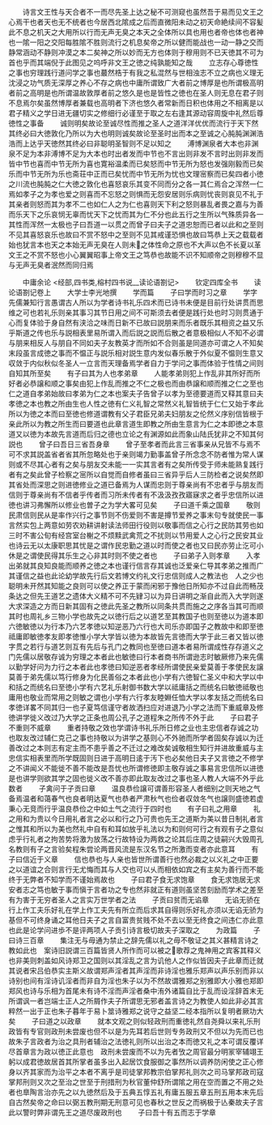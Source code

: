 <!-- { "loadSidebar": true } -->
　　诗言文王性与天合者不一而尽先圣上达之秘不可测窥也虽然吾于易而见文王之心焉干也者天也无不统者也今居西北隂成之后而直微阳未动之初天命絶续间不容髪此不息之机天之大用所以行而无声无臭之本天之全体所以具也用也者帝也体也者神也一隂一阳之交阳每胜隂不胜则流行之机息矣帝之所以健而能战也一动一静之交而静常涵动不静则冲漠之本二矣神之所以妙而无方也体则于穆用则不已天徳其不可为首也乎而其端倪于此图见之呜呼非文王之徳之纯孰能知之哉
　　立志存心尊徳性之事也穷理践行道问学之事也蕞然梏于有我之私混然与世相浊志不立之病也义理无沈浸之功气质无深厚之养心不存之病也中庸所谓致广大者前之博厚是也所谓极高明者前之高明是也所谓温故敦厚者前之悠久是也是皆性之徳也在圣人则无息在君子则不息焉尔矣虽然博厚者兼载也高明者下济也悠久者常新而日积也体用之不相离是以君子精义之学日进无疆切实之修细行必谨至于取之左右逢其源动容周旋中礼然后尊徳性之事备
　　诚则明矣故论至诚尽性而推之圣人之道洋洋优优而流行于天下然其终必曰大徳敦化乃所以为大也明则诚矣故论至圣时出而本之至诚之心肫肫渊渊浩浩而上达乎天徳然其终必曰非聪明圣智则不足以知之
　　溥博渊泉者大本也非渊泉不足为本非溥博不足为大本也时出者发而中节也不言出则非发不言时出则非发而皆中节也喜而中节无所为喜也寛裕温柔而已矣怒而中节无所为怒也发强刚毅而已矣乐而中节无所为乐也斋荘中正而已矣忧而中节无所为忧也文理宻察而已矣四者小徳之川流也肫肫之仁大徳之敦化也喜怒哀乐其变不同而分之各一其仁焉合之浑然一仁焉如孝子之为孝也爱之则喜而不忘怒之则惧而无怨安居则乐病则忧丧则哀见不礼于其亲者则怒而其为孝不二也如仁人之为仁也喜则天下利之怒则暴乱者畏之嘉与为善而乐天下之乐哀悯无辜而忧天下之忧而其为仁不分也此五行之生所以气殊质异各一其性而浑然一太极也子曰吾道一以贯之而曾子曰夫子之道忠恕而已者以此和之至则不见其喜怒哀乐也故曰不赏不怒中之至则不见其戒谨恐惧也故曰笃恭上天之载载者始也犹言本也天之本始无声无臭在人则未之体性命之原也不大声以色不长夏以革文王之不赏不怒也小心翼翼昭事上帝文王之笃恭也故能不识不知顺帝之则穆穆不显与无声无臭者泯然而同归焉

　　中庸余论
<经部,四书类,榕村四书说__读论语劄记>
　　钦定四库全书
　　读论语劄记卷上
　　大学士李光地撰
　　学而篇
　　子曰学而时习之章
　　学字先儒兼知行言愚谓古人所以为学者诗书礼乐四术而已诗书未便是目前行处讲贯而思维之可也若礼乐则亲其事习其节日用之间不可斯须去者便是践行处也时习则贯通于心而复体验于身自然有浃洽之味而日新不已故曰説朋来而乐者既乐其相资之益又乐乎斯道之传也乐与説相表里易所谓入而后説之説而后散之者意极相似人不知不必谓与朋来相反人与朋自不同如夫子友教英才而所如不合则虽是同道亦可谓之人不知矣末段虽言成徳之事而不愠正与説乐相对説生意内发似春乐散于外似夏不愠则生意又収敛于内似秋似冬圣人一立言而天理备焉学者自力于学问之事而体验于性情之间则自知其所至矣
　　有子曰其为人也孝弟章
　　人能孝弟则犯上作乱非其所好而所好者必恭譲和顺之事矣由犯上作乱而推之不仁之极也而由恭譲和顺而推之仁之至也仁之道自孝弟始故曰孝弟为仁之本也案夫子告曾子以孝为至德要道而又释其意曰夫孝徳之本也教之所由生也人性之徳有仁义礼智之常然义礼智皆统于仁仁又始于孝此所以为徳之本而曰至徳也修道谓教有父子君臣兄弟夫妇朋友之伦然义序别信皆根于亲此所以为教之所生而曰要道也此章言道生即教之所由生意言为仁之本即徳之本意道又以徳为本故先言道而后归之德也立论之有渊源如此而象山陆氏犹非之不知其何説也
　　曾子曰吾日三省吾身章
　　曾子至孝者而此言三省事亲从兄皆不与焉不可不求其説盖省者省其所忽略处也于亲则竭力勤事盖曾子所念念不防者惟为常人谋则或不尽其心者有之矣与朋友交未能一一实其言者有之矣所传受于师未能熟复践行者有之矣此曾子检察之宻所以自觉而自修者虽曰三省异乎后人三防检者之说矣然即其省处而深思之则进徳修业之道已备焉为人谋而忠则于尊亲尚有不忠者乎与朋友而信则于尊亲尚有不信者乎传者而习所未传者有不汲汲孜孜寤寐求之者乎忠信所以进徳也讲习弗懈所以修业也曽子之为学大畧可见矣
　　子曰道千乘之国章
　　敬则民肃信则民从是率作兴行之事节则不伤爱则不害是撙节爱养之事末句专就使民一事言然实包上两意如劳农劝耕讲射读法师田行役则以敬事而信之心行之民防其劳也如三时不害公旬有经宫室台榭之不烦黩武禽荒之不扰则以节用爱人之心行之民安其业也诗云无以太康职思其忧是之谓作民忠勤之道以时而使之者也又曰民亦劳止汔可小休是之谓使民得其乐生之心非其时则不使之者也
　　子曰弟子入则孝章
　　入孝出弟就其良知良能而顺养之徳之本也谨行信言存其诚也泛爱亲仁导其孝弟之推而广其谨信之益也此论幼学故先行后文若博文约礼文行忠信则成人之教法也　人之少也聪明未开然其知能之良则可以使之养正于蒙而闲邪于豫他日所知亦不过自此而畅茂条达之但先王道艺之遗体大义精不可不先肄习以为异日讲明之渐自此而入大学则遂大求深造之方而日新其固有之徳此先圣之教所以同条共贯而施之之序各当其可而顺其时也周礼乡三物小学也故先之以徳行后之以道艺至其教国子也则至徳以为道本即六徳敏徳以为行本乃六艺孝徳以知逆恶乃六行也大司乐亦即国子之教故中和即至徳祗庸即敏徳孝友即孝徳惟小学大学皆以徳为本故皆先言徳而大学于此三者又皆以徳字贯之若行与道艺则互有先后与孔门之教同也至徳曰道本者易所谓成性存存道义之门先儒以居敬存诚为穷理之本者此也敏徳曰行本者商书所谓逊志时敏厥修乃来先儒以勤学好问为力行之本者此也孝徳曰知逆恶者孝经所谓使民亲爱莫善于孝使民友譲莫善于弟先儒以笃行修身为化民善俗之本者此也小学有六徳智仁圣义中和大学以中和括之而统名曰至徳小学有六艺礼乐射御书数大学以祗庸括之而统名曰敏徳祗敬也庸用也敬业而常用之则敏之谓也小学有六行孝友睦婣任恤大学以孝友括之而统名曰孝徳详畧不同其归一也子夏笃信谨守者故洒扫应对进退乃小学之法而下重威章及修徳讲学徙义改过乃大学之正条也周公孔子之道程朱之所传不外于此
　　子曰君子不重则不威章
　　重者持敬之效也学谓诗书礼乐所日修之业也主忠信者存诚之功也取友改过辅仁克己之事也持敬以为讲学之基则心不外驰而所学者固矣存诚以为迁善改过之本则志有定主而不患乎善之不迁过之难改矣诚敬相生知行并进故重威与主忠信实相表里而所学既固则日进于高明日逺于汚下也必矣他日夫子又言徳之不修学之不讲闻义不能徙不善不能改是吾忧也所谓修徳即主敬存诚之事易言忠信所以进徳是也讲学则欲其学之固也徙义改不善亦即此取友改过之事也圣人教人大端不外乎此数者
　　子禽问于子贡曰章
　　温良恭俭譲可谓善形容圣人者细别之则天地之气备焉温者和蔼春气也良者明达夏气也恭者严肃秋气也俭者収敛冬气也譲则盛徳若虚秉心无竞而行乎温良恭俭之中如土气之流行于四时也
　　有子曰礼之用章
　　礼之用和为贵以今日用礼者言之必以和行之乃可贵也先王之道斯为美以昔日制礼者言之惟其和所以为美也然礼中自有和耳如放乎礼法以为和则何可行之有观有子之意似虑乎行礼者之拘苦势将激为放荡之行故特设为两救之论其后庄周之徒嗣兴大毁周孔名教则有子之言验矣程朱尝论两晋风流是东汉名节之所激而变者亦此意耳
　　有子曰信近于义章
　　信也恭也与人亲也皆世所谓善行也然必裁之以义礼之中正要之以道谊之合则言行无尤悔而其与人交也可以乆而相依如宾之有主矣为善行而不能终于无弊者不知学而不谨始焉故也
　　子曰君子食无求饱章
　　食无求饱居无求安者志之笃也敏于事而愼于言者功之专也然非就正有道则虽坚苦刻励而学术之差至有为害于无穷者圣人之言实万世学者之法
　　子贡曰贫而无谄章
　　无谄无骄在行上作工夫乐好礼在学上作工夫先有所立而后求其自得则乐好礼亦须以无谄无骄为基但不可终身诵之耳他日夫子之言自富贵贫贱不处不去以至无终食之间违仁亦此意也此是论学问进歩不是评两项人子贡引诗言极切故夫子深取之
　　为政篇
　　子曰诗三百章
　　集注无与毋通为禁止之辞先儒以礼之毋不敬证之其义甚精言诗之教如此也　案诗旧説谓三百篇皆贤人所作而可以被之歌荐之鬼神用之宾客其释义也非美则刺盖如风诗郑卫之国则以其淫乱之言为讥他人之作似皆因夫子此章而迁就其说者宋吕伯恭实主斯义故谓郑声淫者其声淫而非诗淫也雅乐郑声以声乐别而非以诗别也间有淫诗讥淫者而非自为淫也朱子以为不然故谓雅郑之别雅即大小雅也郑即郑风也诗与乐相为首尾未有诗不淫而声淫者桑中洧外诸篇自比于乱而设淫辞首末无所谓讽一者岂端士正人之所屑作夫子所谓思无邪者盖言诗之为教使人如此非必其言粹然一出于正也朱子暮年于易卜筮诗雅郑之说守之益坚二经本指所以复明者厥功大矣
　　子曰道之以政章
　　就本文观之则似轻政刑而重徳礼然自尧舜以来礼乐刑政皆有专官则政刑未尝废也但不以是为先耳若后世则专务政刑又不但以为先而已也故朱子言政者为治之具刑者辅治之法徳礼则所以出治之本而徳又礼之本可谓反覆详尽首章言为政以徳正此意也　政刑未尝废而不以为先者攷之周官最分明冡宰辅翊王躬以成君徳故居首其所掌者虽多出入起居饮食服御之事然所以调养防闲使之正心修身以齐其家而为治平之本者不离乎是司徒掌邦教宗伯掌邦礼则次之司马掌邦政司寇掌邦刑则又次之至治之世至于刑措刑为秋官董仲舒所谓隂之用在空而置之不用之处者也臯陶言治亦先之以九徳然后及于五典五惇五礼有庸五服五章五刑五用本末先后自古然矣帝之命曰以弼五教刑期无刑意可见也春秋之世反之而祸极于亾秦故夫子言此以警时弊非谓先王之道尽废政刑也
　　子曰吾十有五而志于学章
